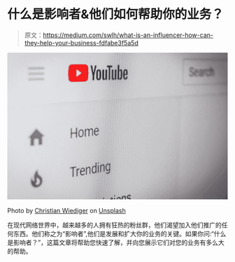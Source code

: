 # 什么是影响者&他们如何帮助你的业务？

> 原文：<https://medium.com/swlh/what-is-an-influencer-how-can-they-help-your-business-fdfabe3f5a5d>

![](img/87dc7a2bd5e39ed588df26ede9a5a25a.png)

Photo by [Christian Wiediger](https://unsplash.com/@christianw?utm_source=medium&utm_medium=referral) on [Unsplash](https://unsplash.com?utm_source=medium&utm_medium=referral)

在现代网络世界中，越来越多的人拥有狂热的粉丝群，他们渴望加入他们推广的任何东西。他们称之为“影响者”,他们是发展和扩大你的业务的关键。如果你问:“什么是影响者？”，这篇文章将帮助您快速了解，并向您展示它们对您的业务有多么大的帮助。